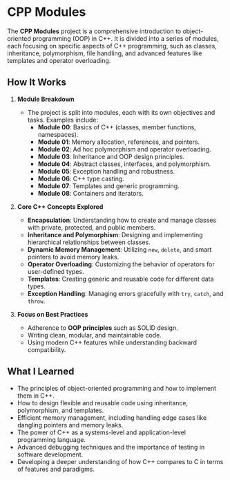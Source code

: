 # CPP Modules  

The **CPP Modules** project is a comprehensive introduction to object-oriented programming (OOP) in C++. It is divided into a series of modules, each focusing on specific aspects of C++ programming, such as classes, inheritance, polymorphism, file handling, and advanced features like templates and operator overloading.  

## How It Works  

1. **Module Breakdown**  
   - The project is split into modules, each with its own objectives and tasks. Examples include:  
     - **Module 00**: Basics of C++ (classes, member functions, namespaces).  
     - **Module 01**: Memory allocation, references, and pointers.  
     - **Module 02**: Ad hoc polymorphism and operator overloading.  
     - **Module 03**: Inheritance and OOP design principles.  
     - **Module 04**: Abstract classes, interfaces, and polymorphism.  
     - **Module 05**: Exception handling and robustness.  
     - **Module 06**: C++ type casting.  
     - **Module 07**: Templates and generic programming.  
     - **Module 08**: Containers and iterators.  

2. **Core C++ Concepts Explored**  
   - **Encapsulation**: Understanding how to create and manage classes with private, protected, and public members.  
   - **Inheritance and Polymorphism**: Designing and implementing hierarchical relationships between classes.  
   - **Dynamic Memory Management**: Utilizing `new`, `delete`, and smart pointers to avoid memory leaks.  
   - **Operator Overloading**: Customizing the behavior of operators for user-defined types.  
   - **Templates**: Creating generic and reusable code for different data types.  
   - **Exception Handling**: Managing errors gracefully with `try`, `catch`, and `throw`.  

3. **Focus on Best Practices**  
   - Adherence to **OOP principles** such as SOLID design.  
   - Writing clean, modular, and maintainable code.  
   - Using modern C++ features while understanding backward compatibility.  

## What I Learned  
- The principles of object-oriented programming and how to implement them in C++.  
- How to design flexible and reusable code using inheritance, polymorphism, and templates.  
- Efficient memory management, including handling edge cases like dangling pointers and memory leaks.  
- The power of C++ as a systems-level and application-level programming language.  
- Advanced debugging techniques and the importance of testing in software development.  
- Developing a deeper understanding of how C++ compares to C in terms of features and paradigms.  

